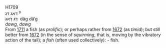 H1709  
דּאג דּג <sup>o</sup>  
דָּג דָּאגּ ‎ dâg dâ‘g  
*dawg,* *dawg*  
From [1711](h1711) a fish (as *prolific*); or perhaps rather from
[1672](h1672) (as *timid*); but still better from [1672](h1672) (in the
sense of *squirming*, that is, moving by the vibratory action of the
tail); a *fish* (often used collectively): - fish.  
